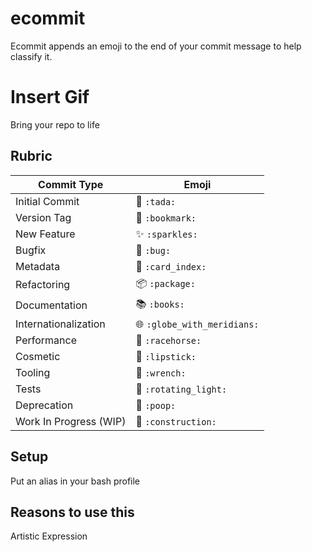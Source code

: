 # ecommit
Ecommit appends an emoji to the end of your commit message to help classify it.

# Insert Gif

Bring your repo to life

## Rubric

Commit Type | Emoji
----------  | -------------
Initial Commit | :tada: `:tada:`
Version Tag | :bookmark: `:bookmark:`
New Feature | :sparkles: `:sparkles:`
Bugfix | :bug: `:bug:`
Metadata | :card_index: `:card_index:`
Refactoring | :package: `:package:`
Documentation | :books: `:books:`
Internationalization | :globe_with_meridians: `:globe_with_meridians:`
Performance | :racehorse: `:racehorse:`
Cosmetic | :lipstick: `:lipstick:`
Tooling | :wrench: `:wrench:`
Tests | :rotating_light: `:rotating_light:`
Deprecation | :poop: `:poop:`
Work In Progress (WIP) | :construction: `:construction:`

## Setup
Put an alias in your bash profile

## Reasons to use this
Artistic Expression

